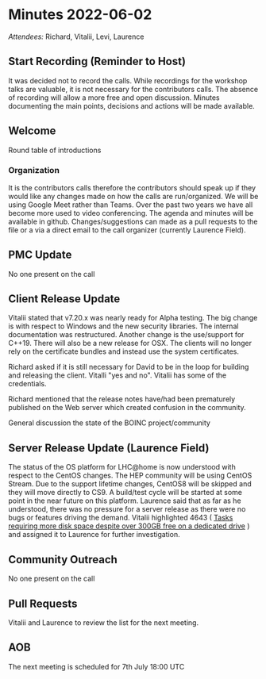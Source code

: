 # Minutes 2022-06-02

*Attendees:* Richard, Vitalii, Levi, Laurence

## Start Recording (Reminder to Host)

It was decided not to record the calls. 
While recordings for the workshop talks are valuable, it is not necessary for the contributors calls. 
The absence of recording will allow a more free and open discussion.
Minutes documenting the main points, decisions and actions will be made available. 

## Welcome

Round table of introductions

### Organization
It is the contributors calls therefore the contributors should speak up if they would like any changes made on how the calls are run/organized.
We will be using Google Meet rather than Teams.
Over the past two years we have all become more used to video conferencing.
The agenda and minutes will be available in github.
Changes/suggestions can made as a pull requests to the file or a via a direct email to the call organizer (currently Laurence Field). 

## PMC Update 

No one present on the call

## Client Release Update 

Vitalii stated that v7.20.x was nearly ready for Alpha testing. 
The big change is with respect to Windows and the new security libraries.
The internal documentation was restructured.
Another change is the use/support for C++19.
There will also be a new release for OSX.
The clients will no longer rely on the certificate bundles and instead use the system certificates. 

Richard asked if it is still necessary for David to be in the loop for building and releasing the client. Vitalli "yes and no". 
Vitalii has some of the credentials. 

Richard mentioned that the release notes have/had been prematurely published on the Web server which created confusion in the community. 

General discussion the state of the BOINC project/community

## Server Release Update (Laurence Field)

The status of the OS platform for LHC@home is now understood with respect to the CentOS changes.
The HEP community will be using CentOS Stream.
Due to the support lifetime changes, CentOS8 will be skipped and they will move directly to CS9.
A build/test cycle will be started at some point in the near future on this platform.
Laurence said that as far as he understood, there was no pressure for a server release as there were no bugs or features driving the demand.
Vitalii highlighted 4643 ( [Tasks requiring more disk space despite over 300GB free on a dedicated drive](https://github.com/BOINC/boinc/issues/4643) ) and assigned it to Laurence for further investigation.

## Community Outreach 

No one present on the call

## Pull Requests

Vitalii and Laurence to review the list for the next meeting. 

## AOB

The next meeting is scheduled for 7th July 18:00 UTC
